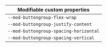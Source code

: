 | Modifiable custom properties           |
| -------------------------------------- |
| `--mod-buttongroup-flex-wrap`          |
| `--mod-buttongroup-justify-content`    |
| `--mod-buttongroup-spacing-horizontal` |
| `--mod-buttongroup-spacing-vertical`   |
